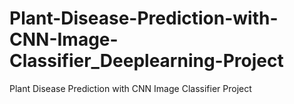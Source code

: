 # Plant-Disease-Prediction-with-CNN-Image-Classifier_Deeplearning-Project
Plant Disease Prediction with CNN Image Classifier Project
